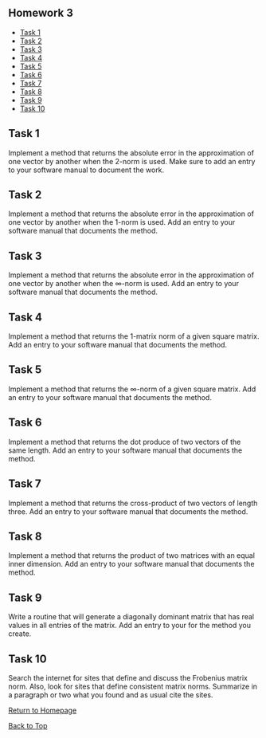 ## Homework 3

- [Task 1](#task-1)
- [Task 2](#task-2)
- [Task 3](#task-3)
- [Task 4](#task-4)
- [Task 5](#task-5)
- [Task 6](#task-6)
- [Task 7](#task-7)
- [Task 8](#task-8)
- [Task 9](#task-9)
- [Task 10](#task-10)

## Task 1

 Implement a method that returns the absolute error in the approximation of one vector by another when the 2-norm is used. 
 Make sure to add an entry to your software manual to document the work.

## Task 2

 Implement a method that returns the absolute error in the approximation of one vector by another when the 1-norm is used. 
 Add an entry to your software manual that documents the method.
 

## Task 3

Implement a method that returns the absolute error in the approximation of one vector by another when the ∞-norm is used. 
Add an entry to your software manual that documents the method.


## Task 4

Implement a method that returns the 1-matrix norm of a given square matrix. 
Add an entry to your software manual that documents the method.


## Task 5

 Implement a method that returns the ∞-norm of a given square matrix. Add an entry to your software manual that documents the method.
 

## Task 6

 Implement a method that returns the dot produce of two vectors of the same length. 
 Add an entry to your software manual that documents the method.
 


## Task 7

Implement a method that returns the cross-product of two vectors of length three. 
Add an entry to your software manual that documents the method.


## Task 8

 Implement a method that returns the product of two matrices with an equal inner dimension. 
 Add an entry to your software manual that documents the method.


## Task 9

Write a routine that will generate a diagonally dominant matrix that has real values in all entries of the matrix. 
Add an entry to your for the method you create.



## Task 10

Search the internet for sites that define and discuss the Frobenius matrix norm. 
Also, look for sites that define consistent matrix norms. Summarize in a paragraph or two what you found and as usual cite the sites.


[Return to Homepage](https://kjerfire.github.io/math5610/) 

[Back to Top](#homework-1)
